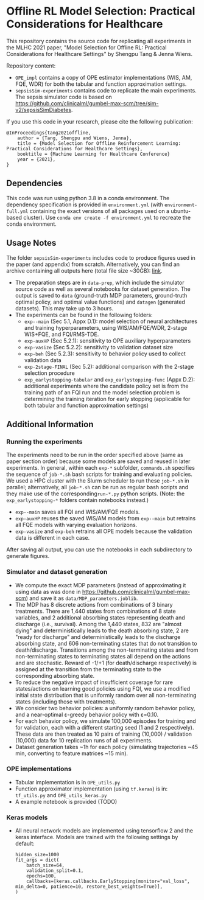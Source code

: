# Offline RL Model Selection: Practical Considerations for Healthcare

This repository contains the source code for replicating all experiments in the MLHC 2021 paper, "Model Selection for Offline RL: Practical Considerations for Healthcare Settings" by Shengpu Tang & Jenna Wiens. 

Repository content: 
- `OPE_impl` contains a copy of OPE estimator implementations (WIS, AM, FQE, WDR) for both the tabular and function approximation settings. 
- `sepsisSim-experiments` contains code to replicate the main experiments. The sepsis simulator code is based on https://github.com/clinicalml/gumbel-max-scm/tree/sim-v2/sepsisSimDiabetes. 

If you use this code in your research, please cite the following publication:
```
@InProceedings{tang2021offline,
    author = {Tang, Shengpu and Wiens, Jenna},
    title = {Model Selection for Offline Reinforcement Learning: Practical Considerations for Healthcare Settings},
    booktitle = {Machine Learning for Healthcare Conference}
    year = {2021},
}
```

## Dependencies
This code was run using python 3.8 in a conda environment. The dependency specification is provided in `environment.yml` (with `environment-full.yml` containing the exact versions of all packages used on a ubuntu-based cluster). Use `conda env create -f environment.yml` to recreate the conda environment. 

## Usage Notes
The folder `sepsisSim-experiments` includes code to produce figures used in the paper (and appendix) from scratch. Alternatively, you can find an archive containing all outputs here (total file size ~30GB): [link](https://www.dropbox.com/sh/g7ipt8v2jebr41n/AAA2hF3YesHeOWIt4kfUrqgra?dl=0). 
- The preparation steps are in `data-prep`, which include the simulator source code as well as several notebooks for dataset generation. The output is saved to `data` (ground-truth MDP parameters, ground-truth optimal policy, and optimal value functions) and `datagen` (generated datasets). This may take up to 3 hours.  
- The experiments can be found in the following folders:
    - `exp--main` (Sec 5.1, Appx D.1): model selection of neural architectures and training hyperparameters, using WIS/AM/FQE/WDR, 2-stage WIS+FQE, and FQI/RMS-TDE. 
    - `exp-auxHP` (Sec 5.2.1): sensitivity to OPE auxiliary hyperparameters
    - `exp-vasize` (Sec 5.2.2): sensitivity to validation dataset size
    - `exp-beh` (Sec 5.2.3): sensitivity to behavior policy used to collect validation data
    - `exp-2stage-FINAL` (Sec 5.2): additional comparison with the 2-stage selection procedure
    - `exp_earlystopping-tabular` and `exp_earlystopping-func` (Appx D.2): additional experiments where the candidate policy set is from the training path of an FQI run and the model selection problem is determining the training iteration for early stopping (applicable for both tabular and function approximation settings)


## Additional Information

### Running the experiments
The experiments need to be run in the order specified above (same as paper section order) because some models are saved and reused in later experiments. In general, within each `exp-*` subfolder, `commands.sh` specifies the sequence of `job-*.sh` bash scripts for training and evaluating policies. We used a HPC cluster with the Slurm scheduler to run these `job-*.sh` in parallel; alternatively, all `job-*.sh` can be run as regular bash scripts and they make use of the corresponding`run-*.py` python scripts. (Note: the `exp_earlystopping-*` folders contain notebooks instead.) 
- `exp--main` saves all FQI and WIS/AM/FQE models. 
- `exp-auxHP` reuses the saved WIS/AM models from `exp--main` but retrains all FQE models with varying evaluation horizons. 
- `exp-vasize` and `exp-beh` retrains all OPE models because the validation data is different in each case.

After saving all output, you can use the notebooks in each subdirectory to generate figures. 

### Simulator and dataset generation
- We compute the exact MDP parameters (instead of approximating it using data as was done in https://github.com/clinicalml/gumbel-max-scm) and save it as `data/MDP_parameters.joblib`. 
- The MDP has 8 discrete actions from combinations of 3 binary treatments. There are 1,440 states from combinations of 8 state variables, and 2 additional absorbing states representing death and discharge (i.e., survival). Among the 1,440 states, 832 are "almost dying" and deterministically leads to the death absorbing state, 2 are "ready for discharge" and deterministically leads to the discharge absorbing state, and 606 non-terminating states that do not transition to death/discharge. Transitions among the non-terminating states and from non-terminating states to terminating states all depend on the actions and are stochastic. Reward of -1/+1 (for death/discharge respectively) is assigned at the transition from the terminating state to the corresponding absorbing state. 
- To reduce the negative impact of insufficient coverage for rare states/actions on learning good policies using FQI, we use a modified initial state distribution that is uniformly random over all non-terminating states (including those with treatments). 
- We consider two behavior policies: a uniformly random behavior policy, and a near-optimal ε-greedy behavior policy with ε=0.10. 
- For each behavior policy, we simulate 100,000 episodes for training and for validation, each with a different starting seed (1 and 2 respectively). These data are then treated as 10 pairs of training (10,000) / validation (10,000) data for 10 replication runs of all experiments. 
- Dataset generation takes ~1h for each policy (simulating trajectories ~45 min, converting to feature matrices ~15 min). 

### OPE implementations
- Tabular implementation is in `OPE_utils.py`
- Function approximator implementation (using `tf.keras`) is in: `tf_utils.py` and `OPE_utils_keras.py`
- A example notebook is provided  (TODO)

### Keras models
- All neural network models are implemented using tensorflow 2 and the keras interface. Models are trained with the following settings by default:
    ```
    hidden_size=1000
    fit_args = dict(
        batch_size=64, 
        validation_split=0.1, 
        epochs=100, 
        callbacks=[keras.callbacks.EarlyStopping(monitor="val_loss", min_delta=0, patience=10, restore_best_weights=True)],
    )
    ```
